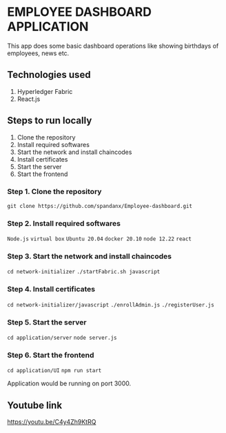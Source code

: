 # EMPLOYEE DASHBOARD APPLICATION

This app does some basic dashboard operations like showing birthdays of employees, news etc.

## Technologies used

1. Hyperledger Fabric
5. React.js

## Steps to run locally

1. Clone the repository
2. Install required softwares
3. Start the network and install chaincodes
4. Install certificates
5. Start the server
6. Start the frontend

### Step 1. Clone the repository

`git clone https://github.com/spandanx/Employee-dashboard.git`

### Step 2. Install required softwares

`Node.js`
`virtual box`
`Ubuntu 20.04`
`docker 20.10`
`node 12.22`
`react`

### Step 3. Start the network and install chaincodes

`cd network-initializer`
`./startFabric.sh javascript`

### Step 4. Install certificates

`cd network-initializer/javascript`
`./enrollAdmin.js`
`./registerUser.js`

### Step 5. Start the server

`cd application/server`
`node server.js`

### Step 6. Start the frontend

`cd application/UI`
`npm run start`

Application would be running on port 3000.

## Youtube link

https://youtu.be/C4y4Zh9KtRQ
